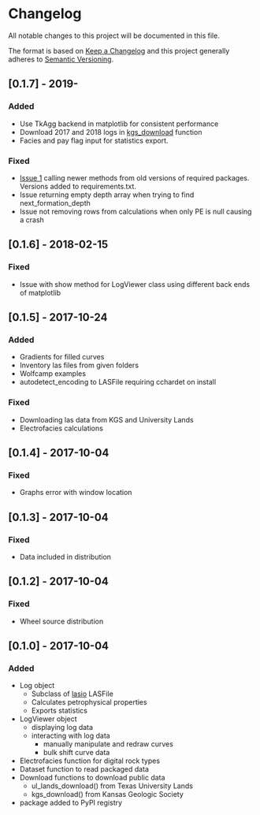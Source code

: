 # Changelog

All notable changes to this project will be documented in this file.

The format is based on [Keep a Changelog](http://keepachangelog.com/en/1.0.0/)
and this project generally adheres to [Semantic Versioning](http://semver.org/spec/v2.0.0.html).

## [0.1.7] - 2019-

### Added

- Use TkAgg backend in matplotlib for consistent performance
- Download 2017 and 2018 logs in [kgs_download](https://toddheitmann.github.io/PetroPy/function/download.html#petropy.kgs_download) function
- Facies and pay flag input for statistics export.

### Fixed

- [Issue 1](https://github.com/toddheitmann/PetroPy/issues/1) calling newer methods from old versions of required packages. Versions added to requirements.txt.
- Issue returning empty depth array when trying to find next_formation_depth
- Issue not removing rows from calculations when only PE is null causing a crash

## [0.1.6] - 2018-02-15

### Fixed

- Issue with show method for LogViewer class using different back ends of matplotlib

## [0.1.5] - 2017-10-24

### Added

- Gradients for filled curves
- Inventory las files from given folders
- Wolfcamp examples
- autodetect_encoding to LASFile requiring cchardet on install

### Fixed

- Downloading las data from KGS and University Lands
- Electrofacies calculations

## [0.1.4] - 2017-10-04

### Fixed

- Graphs error with window location

## [0.1.3] - 2017-10-04

### Fixed

- Data included in distribution

## [0.1.2] - 2017-10-04

### Fixed

- Wheel source distribution

## [0.1.0] - 2017-10-04

### Added

- Log object
  - Subclass of [lasio](https://github.com/kinverarity1/lasio) LASFile
  - Calculates petrophysical properties
  - Exports statistics
- LogViewer object
  - displaying log data
  - interacting with log data
    - manually manipulate and redraw curves
    - bulk shift curve data
- Electrofacies function for digital rock types
- Dataset function to read packaged data
- Download functions to download public data
  - ul_lands_download() from Texas University Lands
  - kgs_download() from Kansas Geologic Society
- package added to PyPI registry

